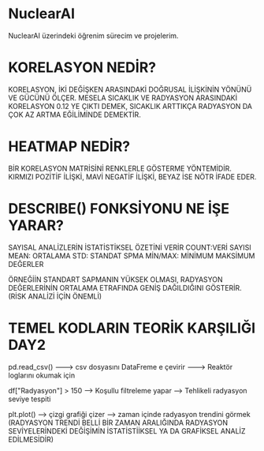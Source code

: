 # NuclearAI
NuclearAI üzerindeki öğrenim sürecim ve projelerim.

# KORELASYON NEDİR?
KORELASYON, İKİ DEĞİŞKEN ARASINDAKİ DOĞRUSAL İLİŞKİNİN YÖNÜNÜ VE GÜCÜNÜ ÖLÇER.
MESELA SICAKLIK VE RADYASYON ARASINDAKİ KORELASYON 0.12 YE ÇIKTI DEMEK, SICAKLIK ARTTIKÇA RADYASYON DA ÇOK AZ ARTMA EĞİLİMİNDE DEMEKTİR.

# HEATMAP NEDİR?
BİR KORELASYON MATRİSİNİ RENKLERLE GÖSTERME YÖNTEMİDİR.
KIRMIZI POZİTİF İLİŞKİ, MAVİ NEGATİF İLİŞKİ, BEYAZ İSE NÖTR İFADE EDER.

# DESCRIBE() FONKSİYONU NE İŞE YARAR?
SAYISAL ANALİZLERİN İSTATİSTİKSEL ÖZETİNİ VERİR
COUNT:VERİ SAYISI
MEAN: ORTALAMA
STD: STANDAT SPMA
MİN/MAX: MİNİMUM MAKSİMUM DEĞERLER

ÖRNEĞİİN STANDART SAPMANIN YÜKSEK OLMASI, RADYASYON DEĞERLERİNİN ORTALAMA ETRAFINDA GENİŞ DAĞILDIĞINI GÖSTERİR.(RİSK ANALİZİ İÇİN ÖNEMLİ)

# TEMEL KODLARIN TEORİK KARŞILIĞI DAY2

pd.read_csv() ---> csv dosyasını DataFreme e çevirir ---> Reaktör loglarını okumak için

df["Radyasyon"] > 150 --> Koşullu filtreleme yapar --> Tehlikeli radyasyon seviye tespiti

plt.plot() --> çizgi grafiği çizer --> zaman içinde radyasyon trendini görmek
(RADYASYON TRENDİ BELLİ BİR ZAMAN ARALIĞINDA RADYASYON SEVİYELERİNDEKİ DEĞİŞİMİN İSTATİSTİİKSEL YA DA GRAFİKSEL ANALİZ EDİLMESİDİR)

